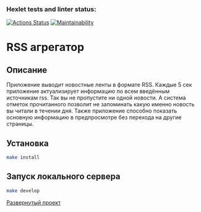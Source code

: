 ### Hexlet tests and linter status:
[![Actions Status](https://github.com/Vetrash/frontend-project-lvl3/workflows/hexlet-check/badge.svg)](https://github.com/Vetrash/frontend-project-lvl3/actions)
[![Maintainability](https://api.codeclimate.com/v1/badges/249e949fa35bbcf4c272/maintainability)](https://codeclimate.com/github/Vetrash/frontend-project-lvl3/maintainability)

# RSS агрегатор

## Описание
Приложение выводит новостные ленты в формате RSS. Каждые 5 сек приложение актуализирует информацию по всем введённым источникам rss. Так вы не пропустите ни одной новости. А система отметок прочитанного позволит не запоминать какую именно новость вы читали в течении дня.
Также приложение способно показать основную информацию в предпросмотре без перехода на другие страницы.

## Установка
```sh
make install
```
## Запуск локального сервера
```sh
make develop
```

<a href='https://frontend-project-lvl3-five-smoky.vercel.app/'>Развернутый проект</a>

